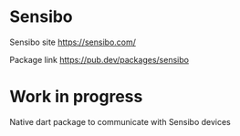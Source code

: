 # Sensibo

Sensibo site
https://sensibo.com/

Package link
https://pub.dev/packages/sensibo

# Work in progress

Native dart package to communicate with Sensibo devices